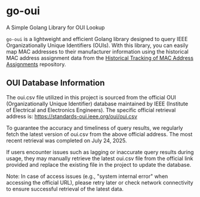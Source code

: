 # go-oui
 A Simple Golang Library for OUI Lookup

 `go-oui` is a lightweight and efficient Golang library designed to query IEEE Organizationally Unique Identifiers (OUIs). With this library, you can easily map MAC addresses to their manufacturer information using the historical MAC address assignment data from the [Historical Tracking of MAC Address Assignments](https://github.com/yao560909/go-oui) repository.

## OUI Database Information
The oui.csv file utilized in this project is sourced from the official OUI (Organizationally Unique Identifier) database maintained by IEEE (Institute of Electrical and Electronics Engineers). The specific official retrieval address is:
https://standards-oui.ieee.org/oui/oui.csv

To guarantee the accuracy and timeliness of query results, we regularly fetch the latest version of oui.csv from the above official address. The most recent retrieval was completed on July 24, 2025.

If users encounter issues such as lagging or inaccurate query results during usage, they may manually retrieve the latest oui.csv file from the official link provided and replace the existing file in the project to update the database.

Note: In case of access issues (e.g., "system internal error" when accessing the official URL), please retry later or check network connectivity to ensure successful retrieval of the latest data.